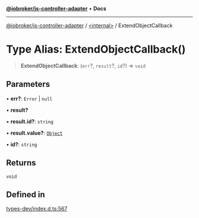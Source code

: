 [**@iobroker/js-controller-adapter**](../../README.md) • **Docs**

***

[@iobroker/js-controller-adapter](../../globals.md) / [\<internal\>](../README.md) / ExtendObjectCallback

# Type Alias: ExtendObjectCallback()

> **ExtendObjectCallback**: (`err`?, `result`?, `id`?) => `void`

## Parameters

• **err?**: `Error` \| `null`

• **result?**

• **result.id?**: `string`

• **result.value?**: [`Object`](Object.md)

• **id?**: `string`

## Returns

`void`

## Defined in

[types-dev/index.d.ts:567](https://github.com/ioBroker/ioBroker.js-controller/blob/78e6b4abb1172f2465daea1c5c2c1a34bdd12a81/packages/types-dev/index.d.ts#L567)
